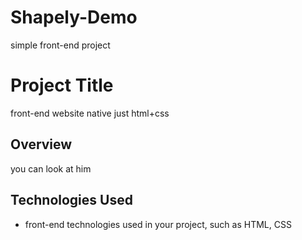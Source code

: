 # Shapely-Demo
simple front-end project
# Project Title

front-end website native just html+css

## Overview

you can look at him <a href="https://6641d15c683dc48cc3e76498--frolicking-faloodeh-593c38.netlify.app/"><a/>

## Technologies Used

- front-end technologies used in your project, such as HTML, CSS
